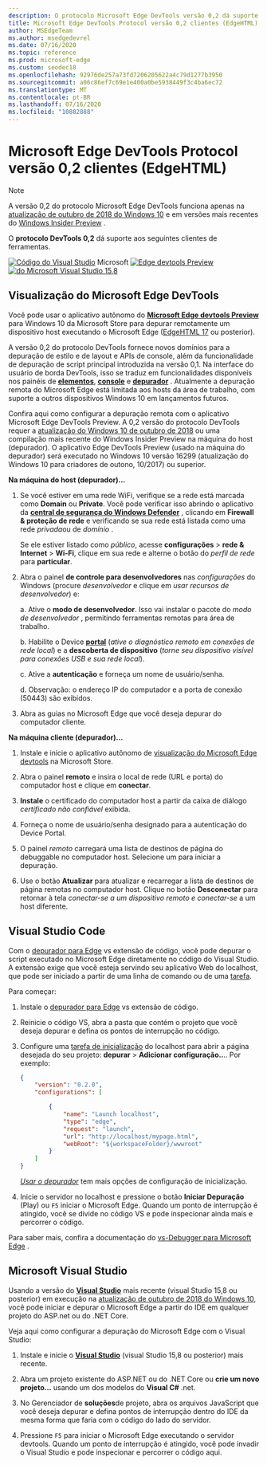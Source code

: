 ```yaml
---
description: O protocolo Microsoft Edge DevTools versão 0,2 dá suporte aos seguintes clientes de ferramentas.
title: Microsoft Edge DevTools Protocol versão 0,2 clientes (EdgeHTML)
author: MSEdgeTeam
ms.author: msedgedevrel
ms.date: 07/16/2020
ms.topic: reference
ms.prod: microsoft-edge
ms.custom: seodec18
ms.openlocfilehash: 92976de257a73fd7206205622a4c79d1277b3950
ms.sourcegitcommit: a06c86ef7c69e1e400a0be5938449f3c4ba6ec72
ms.translationtype: MT
ms.contentlocale: pt-BR
ms.lasthandoff: 07/16/2020
ms.locfileid: "10882888"
---
```

# Microsoft Edge DevTools Protocol versão 0,2 clientes (EdgeHTML)  

> [!NOTE]
> A versão 0,2 do protocolo Microsoft Edge DevTools funciona apenas na [atualização de outubro de 2018 do Windows 10](/windows/uwp/whats-new/windows-10-build-17763) e em versões mais recentes do [Windows Insider Preview](https://insider.windows.com/en-us/getting-started/) .  

O **protocolo DevTools 0,2** dá suporte aos seguintes clientes de ferramentas.

[ ![ Código do Visual Studio](../media/visual-studio-code.png)](#visual-studio-code) Microsoft [ ![ Edge devtools Preview](../media/microsoft-edge-devtools.png)](#microsoft-edge-devtools-preview) [ ![ do Microsoft Visual Studio 15,8](../media/visual-studio-2017.png)](#microsoft-visual-studio)

## Visualização do Microsoft Edge DevTools

Você pode usar o aplicativo autônomo do [**Microsoft Edge devtools Preview**](https://www.microsoft.com/store/p/microsoft-edge-devtools-preview/9mzbfrmz0mnj?activetab=pivot%3aoverviewtab) para Windows 10 da Microsoft Store para depurar remotamente um dispositivo host executando o Microsoft Edge ([EdgeHTML 17](../../dev-guide.md) ou posterior).

A versão 0,2 do protocolo DevTools fornece novos domínios para a depuração de estilo e de layout e APIs de console, além da funcionalidade de depuração de script principal introduzida na versão 0,1. Na interface do usuário de borda DevTools, isso se traduz em funcionalidades disponíveis nos painéis de [**elementos**](../../devtools-guide/elements.md), [**console**](../../devtools-guide/console.md) e [**depurador**](../../devtools-guide/debugger.md) . Atualmente a depuração remota do Microsoft Edge está limitada aos hosts da área de trabalho, com suporte a outros dispositivos Windows 10 em lançamentos futuros.

Confira aqui como configurar a depuração remota com o aplicativo Microsoft Edge DevTools Preview. A 0,2 versão do protocolo DevTools requer a [atualização do Windows 10 de outubro de 2018](/windows/uwp/whats-new/windows-10-build-17763) ou uma compilação mais recente do Windows Insider Preview na máquina do host (depurador). O aplicativo Edge DevTools Preview (usado na máquina do depurador) será executado no Windows 10 versão 16299 (atualização do Windows 10 para criadores de outono, 10/2017) ou superior.

**Na máquina do host (depurador)...**

1. Se você estiver em uma rede WiFi, verifique se a rede está marcada como **Domain** ou **Private**. Você pode verificar isso abrindo o aplicativo da [**central de segurança do Windows Defender**](/windows/security/threat-protection/windows-defender-security-center/windows-defender-security-center) , clicando em **Firewall & proteção de rede** e verificando se sua rede está listada como uma rede *privada*ou de *domínio* . 

    Se ele estiver listado como *público*, acesse **configurações**  >  **rede & Internet**  >  **Wi-Fi**, clique em sua rede e alterne o botão do *perfil de rede* para **particular**.

2. Abra o painel **de controle para desenvolvedores** nas *configurações* do Windows (procure *desenvolvedor* e clique em *usar recursos de desenvolvedor*) e: 

    a. Ative o **modo de desenvolvedor**. Isso vai instalar o pacote do *modo de desenvolvedor* , permitindo ferramentas remotas para área de trabalho.

    b. Habilite o Device [**portal**](/windows/uwp/debug-test-perf/device-portal) (*ative o diagnóstico remoto em conexões de rede local*) e a **descoberta de dispositivo** (*torne seu dispositivo visível para conexões USB e sua rede local*).

    c. Ative a **autenticação** e forneça um nome de usuário/senha.

    d. Observação: o endereço IP do computador e a porta de conexão (50443) são exibidos.

3. Abra as guias no Microsoft Edge que você deseja depurar do computador cliente.

**Na máquina cliente (depurador)...**

1.  Instale e inicie o aplicativo autônomo de [visualização do Microsoft Edge devtools](https://www.microsoft.com/store/p/microsoft-edge-devtools-preview/9mzbfrmz0mnj?activetab=pivot%3aoverviewtab) na Microsoft Store.

2. Abra o painel **remoto** e insira o local de rede (URL e porta) do computador host e clique em **conectar**.

3. **Instale** o certificado do computador host a partir da caixa de diálogo *certificado não confiável* exibida.

4. Forneça o nome de usuário/senha designado para a autenticação do Device Portal.

5. O painel *remoto* carregará uma lista de destinos de página do debuggable no computador host. Selecione um para iniciar a depuração.

6. Use o botão **Atualizar** para atualizar e recarregar a lista de destinos de página remotas no computador host. Clique no botão **Desconectar** para retornar à tela *conectar-se a um dispositivo remoto e conectar-se* a um host diferente.

## Visual Studio Code

Com o [depurador para Edge](https://marketplace.visualstudio.com/items?itemName=msjsdiag.debugger-for-edge) vs extensão de código, você pode depurar o script executado no Microsoft Edge diretamente no código do Visual Studio. A extensão exige que você esteja servindo seu aplicativo Web do localhost, que pode ser iniciado a partir de uma linha de comando ou de uma [tarefa](https://code.visualstudio.com/docs/editor/tasks).

Para começar:

1. Instale o [depurador para Edge](https://marketplace.visualstudio.com/items?itemName=msjsdiag.debugger-for-edge) vs extensão de código.

2. Reinicie o código VS, abra a pasta que contém o projeto que você deseja depurar e defina os pontos de interrupção no código.

3. Configure uma [tarefa de inicialização](https://code.visualstudio.com/docs/editor/debugging#_launch-configurations) do localhost para abrir a página desejada do seu projeto: **depurar**  >  **Adicionar configuração..**.. Por exemplo:

    ```json
    {
        "version": "0.2.0",
        "configurations": [

            {
                "name": "Launch localhost",
                "type": "edge",
                "request": "launch",
                "url": "http://localhost/mypage.html",
                "webRoot": "${workspaceFolder}/wwwroot"
            }
        ]
    }
    ```

    [*Usar o depurador*](https://github.com/Microsoft/vscode-edge-debug2#using-the-debugger) tem mais opções de configuração de inicialização. 

4. Inicie o servidor no localhost e pressione o botão **Iniciar Depuração** (Play) ou `F5` iniciar o Microsoft Edge. Quando um ponto de interrupção é atingido, você se divide no código VS e pode inspecionar ainda mais e percorrer o código.

Para saber mais, confira a documentação do [vs-Debugger para Microsoft Edge](https://github.com/Microsoft/vscode-edge-debug2#----vs-code---debugger-for-microsoft-edge--) .

## Microsoft Visual Studio

Usando a versão do [**Visual Studio**](https://www.visualstudio.com) mais recente (visual Studio 15,8 ou posterior) em execução na [atualização de outubro de 2018 do Windows 10](/windows/uwp/whats-new/windows-10-build-17763), você pode iniciar e depurar o Microsoft Edge a partir do IDE em qualquer projeto do ASP.net ou do .NET Core.

Veja aqui como configurar a depuração do Microsoft Edge com o Visual Studio:

1.  Instale e inicie o [**Visual Studio**](https://www.visualstudio.com/) (visual Studio 15,8 ou posterior) mais recente.

2. Abra um projeto existente do ASP.NET ou do .NET Core ou **crie um novo projeto...** usando um dos modelos do **Visual C#** .net.

3. No Gerenciador de **soluções**de projeto, abra os arquivos JavaScript que você deseja depurar e defina pontos de interrupção dentro do IDE da mesma forma que faria com o código do lado do servidor.

4. Pressione `F5` para iniciar o Microsoft Edge executando o servidor devtools. Quando um ponto de interrupção é atingido, você pode invadir o Visual Studio e pode inspecionar e percorrer o código aqui.
